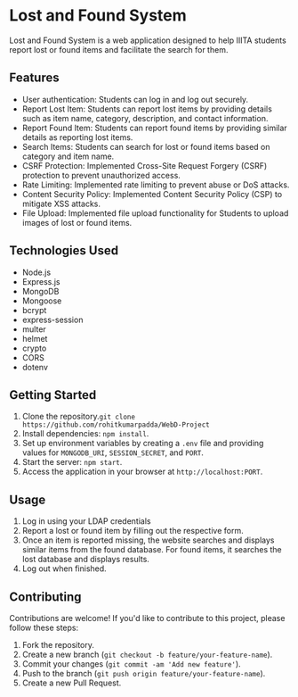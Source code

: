 # Lost and Found System

Lost and Found System is a web application designed to help IIITA students report lost or found items and facilitate the search for them.

## Features

- User authentication: Students can log in and log out securely.
- Report Lost Item: Students can report lost items by providing details such as item name, category, description, and contact information.
- Report Found Item: Students can report found items by providing similar details as reporting lost items.
- Search Items: Students can search for lost or found items based on category and item name.
- CSRF Protection: Implemented Cross-Site Request Forgery (CSRF) protection to prevent unauthorized access.
- Rate Limiting: Implemented rate limiting to prevent abuse or DoS attacks.
- Content Security Policy: Implemented Content Security Policy (CSP) to mitigate XSS attacks.
- File Upload: Implemented file upload functionality for Students to upload images of lost or found items.

## Technologies Used

- Node.js
- Express.js
- MongoDB
- Mongoose
- bcrypt
- express-session
- multer
- helmet
- crypto
- CORS
- dotenv

## Getting Started

1. Clone the repository.`git clone https://github.com/rohitkumarpadda/WebD-Project`
2. Install dependencies: `npm install`.
3. Set up environment variables by creating a `.env` file and providing values for `MONGODB_URI`, `SESSION_SECRET`, and `PORT`.
4. Start the server: `npm start`.
5. Access the application in your browser at `http://localhost:PORT`.

## Usage

1. Log in using your LDAP credentials
2. Report a lost or found item by filling out the respective form.
3. Once an item is reported missing, the website searches and displays similar items from the found database. For found items, it searches the lost database and displays results.
4. Log out when finished.

## Contributing

Contributions are welcome! If you'd like to contribute to this project, please follow these steps:

1. Fork the repository.
2. Create a new branch (`git checkout -b feature/your-feature-name`).
3. Commit your changes (`git commit -am 'Add new feature'`).
4. Push to the branch (`git push origin feature/your-feature-name`).
5. Create a new Pull Request.
